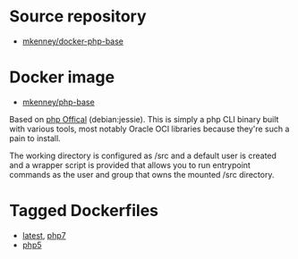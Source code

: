 # Source repository

* [mkenney/docker-php-base](https://github.com/mkenney/docker-php-base)

# Docker image

* [mkenney/php-base](https://hub.docker.com/r/mkenney/php-base/)

Based on [php Offical](https://hub.docker.com/_/php/) (debian:jessie). This is simply a php CLI binary built with various tools, most notably Oracle OCI libraries because they're such a pain to install.

The working directory is configured as /src and a default user is created and a wrapper script is provided that allows you to run entrypoint commands as the user and group that owns the mounted /src directory.

# Tagged Dockerfiles

* [latest](https://github.com/mkenney/docker-php-base/blob/master/Dockerfile), [php7](https://github.com/mkenney/docker-php-base/blob/master/Dockerfile)
* [php5](https://github.com/mkenney/docker-php-base/blob/php5/Dockerfile)

